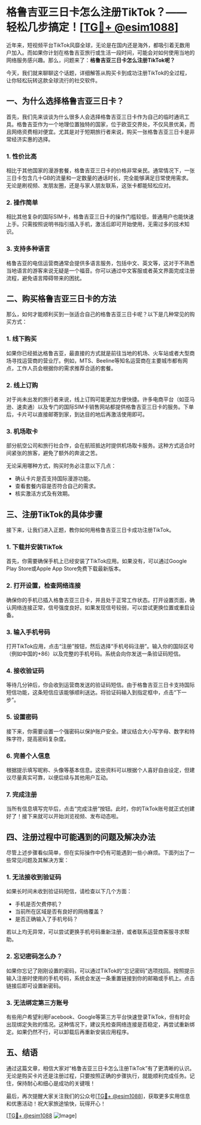 # 格鲁吉亚三日卡怎么注册TikTok？——轻松几步搞定！[[TG💪+ @esim1088](https://t.me/s/esim1088)]

近年来，短视频平台TikTok风靡全球，无论是在国内还是海外，都吸引着无数用户加入。而如果你计划在格鲁吉亚旅行或生活一段时间，可能会对如何使用当地的网络服务感兴趣。那么，问题来了：**格鲁吉亚三日卡怎么注册TikTok呢？**

今天，我们就来聊聊这个话题，详细解答从购买卡到成功注册TikTok的全过程，让你轻松玩转这款全球流行的社交软件。

## 一、为什么选择格鲁吉亚三日卡？

首先，我们先来谈谈为什么很多人会选择格鲁吉亚三日卡作为自己的临时通讯工具。格鲁吉亚作为一个地理位置独特的国家，位于欧亚交界处，不仅风景优美，而且网络资费相对便宜。尤其是对于短期旅行者来说，购买一张格鲁吉亚三日卡是非常经济实惠的选择。

### 1. **性价比高**
相比于其他国家的漫游套餐，格鲁吉亚三日卡的价格非常亲民。通常情况下，一张三日卡包含几十GB的流量和一定数量的通话时长，完全能够满足日常使用需求。无论是刷视频、发朋友圈，还是与家人朋友联系，这张卡都能轻松应对。

### 2. **操作简单**
相比其他复杂的国际SIM卡，格鲁吉亚三日卡的操作门槛较低，普通用户也能快速上手。只需按照说明书指引插入手机，激活后即可开始使用，无需过多的技术知识。

### 3. **支持多种语言**
格鲁吉亚的电信运营商通常会提供多语言服务，包括中文、英文等，这对于不熟悉当地语言的游客来说无疑是一个福音。你可以通过中文客服或者英文界面完成注册流程，避免语言障碍带来的困扰。

## 二、购买格鲁吉亚三日卡的方法

那么，如何才能顺利买到一张适合自己的格鲁吉亚三日卡呢？以下是几种常见的购买方式：

### 1. **线下购买**
如果你已经抵达格鲁吉亚，最直接的方式就是前往当地的机场、火车站或者大型商场寻找运营商的营业厅。例如，MTS、Beeline等知名运营商在主要城市都有网点，工作人员会根据你的需求推荐合适的套餐。

### 2. **线上订购**
对于尚未出发的旅行者来说，线上订购可能更加方便快捷。许多电商平台（如亚马逊、速卖通）以及专门的国际SIM卡销售网站都提供格鲁吉亚三日卡的服务。下单后，卡片可以直接邮寄到家，到达目的地后再激活使用即可。

### 3. **机场取卡**
部分航空公司和旅行社合作，会在航班抵达时提供机场取卡服务。这种方式适合时间紧张的旅客，避免了额外的奔波之苦。

无论采用哪种方式，购买时务必注意以下几点：
- 确认卡片是否支持国际漫游功能。
- 查看套餐内容是否符合自己的需求。
- 核实激活方式及有效期。

## 三、注册TikTok的具体步骤

接下来，让我们进入正题，教你如何用格鲁吉亚三日卡成功注册TikTok。

### 1. **下载并安装TikTok**
首先，你需要确保手机上已经安装了TikTok应用。如果没有，可以通过Google Play Store或Apple App Store免费下载最新版本。

### 2. **打开设置，检查网络连接**
确保你的手机已插入格鲁吉亚三日卡，并且处于正常工作状态。打开设置页面，确认网络连接正常，信号强度良好。如果发现信号较弱，可以尝试更换位置或重启设备。

### 3. **输入手机号码**
打开TikTok应用，点击“注册”按钮，然后选择“手机号码注册”。输入你的国际区号（例如中国的+86）以及完整的手机号码。系统会向你发送一条验证码短信。

### 4. **接收验证码**
等待几分钟后，你会收到运营商发送的验证码短信。由于格鲁吉亚三日卡支持国际短信功能，这条短信应该能够顺利送达。将验证码输入到指定框中，点击“下一步”。

### 5. **设置密码**
接下来，你需要设置一个强密码以保护账户安全。建议结合大小写字母、数字和特殊字符，提高密码复杂度。

### 6. **完善个人信息**
根据提示填写昵称、头像等基本信息。这些资料可以根据个人喜好自由设定，但建议尽量真实可靠，以便后续与其他用户互动。

### 7. **完成注册**
当所有信息填写完毕后，点击“完成注册”按钮。此时，你的TikTok账号就正式创建好了！接下来就可以开始浏览视频、发布动态啦。

## 四、注册过程中可能遇到的问题及解决办法

尽管上述步骤看似简单，但在实际操作中仍有可能遇到一些小麻烦。下面列出了一些常见问题及其解决方案：

### 1. **无法接收到验证码**
如果长时间未收到验证码短信，请检查以下几个方面：
- 手机是否欠费停机？
- 当前所在区域是否有良好的网络覆盖？
- 是否正确输入了手机号码？

若以上均无异常，可以尝试更换手机号码重新注册，或者联系运营商客服寻求帮助。

### 2. **忘记密码怎么办？**
如果你忘记了刚刚设置的密码，可以通过TikTok的“忘记密码”选项找回。按照提示输入注册时使用的手机号码，系统会发送一条重置链接到你的邮箱或手机上。点击链接后即可设置新密码。

### 3. **无法绑定第三方账号**
有些用户希望利用Facebook、Google等第三方平台快速登录TikTok，但有时会出现绑定失败的情况。这种情况下，建议先检查网络连接是否稳定，再尝试重新绑定。如果仍然不行，可以卸载后再重新安装应用程序。

## 五、结语

通过这篇文章，相信大家对“格鲁吉亚三日卡怎么注册TikTok”有了更清晰的认识。无论是购买卡片还是注册过程，只要按照正确的步骤执行，就能顺利完成任务。记住，保持耐心和细心是成功的关键哦！

最后，再次提醒大家关注我们的公众号[[TG💪+ @esim1088](https://t.me/s/esim1088)]，获取更多实用信息和优惠活动！祝大家旅途愉快，玩得开心！

[[TG💪+ @esim1088](https://t.me/s/esim1088) ![Image](https://i.postimg.cc/4NQfJmqS/Snipaste-2025-05-13-00-14-12.png)]